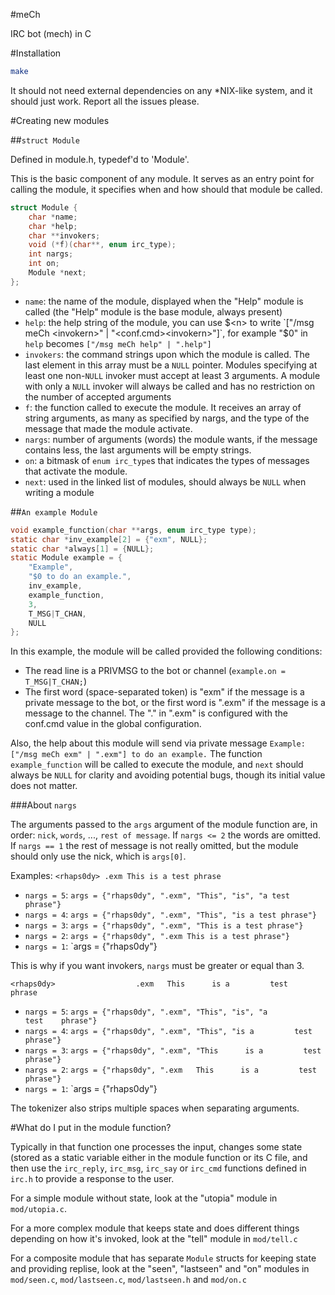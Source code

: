#meCh

IRC bot (mech) in C

#Installation

```sh
make
```

It should not need external dependencies on any \*NIX-like system,
and it should just work. Report all the issues please.

#Creating new modules

##`struct Module`

Defined in module.h, typedef'd to 'Module'.

This is the basic component of any module. It serves as an entry point
for calling the module, it specifies when and how should that module be
called.

```c
struct Module {
	char *name;
	char *help;
	char **invokers;
	void (*f)(char**, enum irc_type);
	int nargs;
	int on;
	Module *next;
};
```

- `name`: the name of the module, displayed when the "Help" module is called
  (the "Help" module is the base module, always present)
- `help`: the help string of the module, you can use $<n> to write 
  `["/msg meCh <invokern>" | "<conf.cmd><invokern>"]`,
  for example "$0" in `help` becomes `["/msg meCh help" | ".help"]`
- `invokers`: the command strings upon which the module is called. The last element
  in this array must be a `NULL` pointer. Modules specifying at least one non-`NULL` invoker
  must accept at least 3 arguments. A module with only a `NULL` invoker will always be called
  and has no restriction on the number of accepted arguments
- `f`: the function called to execute the module. It receives an array of string arguments, as many
  as specified by nargs, and the type of the message that made the module activate.
- `nargs`: number of arguments (words) the module wants, if the message contains less, the last arguments will be
  empty strings.
- `on`: a bitmask of `enum irc_type`s that indicates the types of messages that activate the module.
- `next`: used in the linked list of modules, should always be `NULL` when writing a module

##`An example Module`

```c
void example_function(char **args, enum irc_type type);
static char *inv_example[2] = {"exm", NULL};
static char *always[1] = {NULL};
static Module example = {
	"Example",
	"$0 to do an example.",
	inv_example,
	example_function,
	3,
	T_MSG|T_CHAN,
	NULL
};
```

In this example, the module will be called provided the following conditions:
- The read line is a PRIVMSG to the bot or channel (`example.on = T_MSG|T_CHAN;`)
- The first word (space-separated token) is "exm" if the message is a private message to
  the bot, or the first word is ".exm" if the message is a message to the channel. The "." in
  ".exm" is configured with the conf.cmd value in the global configuration.

Also, the help about this module will send via private message `Example: ["/msg meCh exm" | ".exm"] to do an example.`
The function `example_function` will be called to execute the module, and `next` should always be `NULL` for clarity
and avoiding potential bugs, though its initial value does not matter.

###About `nargs`

The arguments passed to the `args` argument of the module function are, in order: `nick`, `words`, ..., `rest of message`.
If `nargs <= 2` the words are omitted.
If `nargs == 1` the rest of message is not really omitted, but the module should only use the nick, which is `args[0]`.

Examples:
`<rhaps0dy> .exm This is a test phrase`
- `nargs = 5`: `args = {"rhaps0dy", ".exm", "This", "is", "a test phrase"}`
- `nargs = 4`: `args = {"rhaps0dy", ".exm", "This", "is a test phrase"}`
- `nargs = 3`: `args = {"rhaps0dy", ".exm", "This is a test phrase"}`
- `nargs = 2`: `args = {"rhaps0dy", ".exm This is a test phrase"}`
- `nargs = 1`: `args = {"rhaps0dy"}

This is why if you want invokers, `nargs` must be greater or equal than 3.

`<rhaps0dy>                  .exm   This      is a         test    phrase`
- `nargs = 5`: `args = {"rhaps0dy", ".exm", "This", "is", "a         test    phrase"}`
- `nargs = 4`: `args = {"rhaps0dy", ".exm", "This", "is a         test    phrase"}`
- `nargs = 3`: `args = {"rhaps0dy", ".exm", "This      is a         test    phrase"}`
- `nargs = 2`: `args = {"rhaps0dy", ".exm   This      is a         test    phrase"}`
- `nargs = 1`: `args = {"rhaps0dy"}

The tokenizer also strips multiple spaces when separating arguments.

#What do I put in the module function?

Typically in that function one processes the input, changes some state (stored as a static variable either in
the module function or its C file, and then use the `irc_reply`, `irc_msg`, `irc_say` or `irc_cmd` functions
defined in `irc.h` to provide a response to the user.

For a simple module without state, look at the "utopia" module in `mod/utopia.c`.
 
For a more complex module that keeps state and does different things depending on how it's invoked, look at the "tell" module in `mod/tell.c`
 
For a composite module that has separate `Module` structs for keeping state and providing replise, look at the "seen", "lastseen" and "on" modules
in `mod/seen.c`, `mod/lastseen.c`, `mod/lastseen.h` and `mod/on.c`
